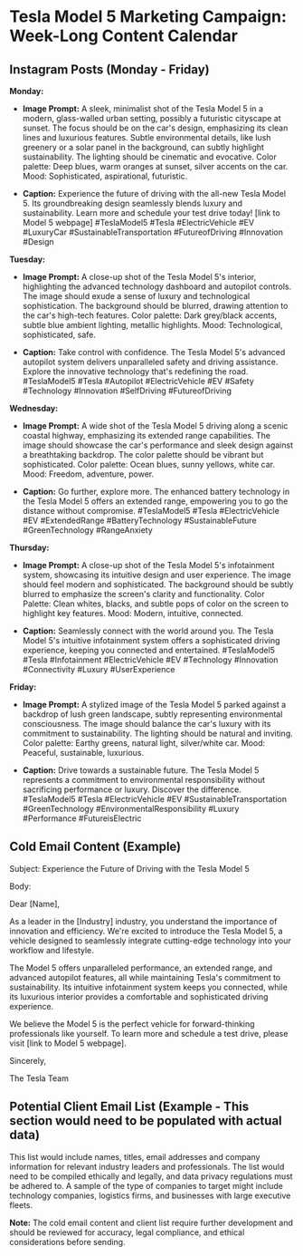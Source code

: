 # Tesla Model 5 Marketing Campaign: Week-Long Content Calendar

## Instagram Posts (Monday - Friday)

**Monday:**

* **Image Prompt:** A sleek, minimalist shot of the Tesla Model 5 in a modern, glass-walled urban setting, possibly a futuristic cityscape at sunset. The focus should be on the car's design, emphasizing its clean lines and luxurious features. Subtle environmental details, like lush greenery or a solar panel in the background, can subtly highlight sustainability.  The lighting should be cinematic and evocative.  Color palette: Deep blues, warm oranges at sunset, silver accents on the car. Mood: Sophisticated, aspirational, futuristic.

* **Caption:** Experience the future of driving with the all-new Tesla Model 5. Its groundbreaking design seamlessly blends luxury and sustainability. Learn more and schedule your test drive today! [link to Model 5 webpage] #TeslaModel5 #Tesla #ElectricVehicle #EV #LuxuryCar #SustainableTransportation #FutureofDriving #Innovation #Design


**Tuesday:**

* **Image Prompt:** A close-up shot of the Tesla Model 5's interior, highlighting the advanced technology dashboard and autopilot controls. The image should exude a sense of luxury and technological sophistication.  The background should be blurred, drawing attention to the car's high-tech features. Color palette: Dark grey/black accents, subtle blue ambient lighting, metallic highlights. Mood: Technological, sophisticated, safe.

* **Caption:** Take control with confidence. The Tesla Model 5's advanced autopilot system delivers unparalleled safety and driving assistance. Explore the innovative technology that's redefining the road. #TeslaModel5 #Tesla #Autopilot #ElectricVehicle #EV #Safety #Technology #Innovation #SelfDriving #FutureofDriving


**Wednesday:**

* **Image Prompt:** A wide shot of the Tesla Model 5 driving along a scenic coastal highway, emphasizing its extended range capabilities. The image should showcase the car's performance and sleek design against a breathtaking backdrop.  The color palette should be vibrant but sophisticated.  Color palette:  Ocean blues, sunny yellows, white car. Mood: Freedom, adventure, power.

* **Caption:** Go further, explore more. The enhanced battery technology in the Tesla Model 5 offers an extended range, empowering you to go the distance without compromise. #TeslaModel5 #Tesla #ElectricVehicle #EV #ExtendedRange #BatteryTechnology #SustainableFuture #GreenTechnology #RangeAnxiety


**Thursday:**

* **Image Prompt:** A close-up shot of the Tesla Model 5's infotainment system, showcasing its intuitive design and user experience.  The image should feel modern and sophisticated. The background should be subtly blurred to emphasize the screen's clarity and functionality. Color Palette:  Clean whites, blacks, and subtle pops of color on the screen to highlight key features. Mood: Modern, intuitive, connected.

* **Caption:** Seamlessly connect with the world around you. The Tesla Model 5's intuitive infotainment system offers a sophisticated driving experience, keeping you connected and entertained. #TeslaModel5 #Tesla #Infotainment #ElectricVehicle #EV #Technology #Innovation #Connectivity #Luxury #UserExperience


**Friday:**

* **Image Prompt:** A stylized image of the Tesla Model 5 parked against a backdrop of lush green landscape, subtly representing environmental consciousness.  The image should balance the car's luxury with its commitment to sustainability.  The lighting should be natural and inviting. Color palette:  Earthy greens, natural light, silver/white car. Mood: Peaceful, sustainable, luxurious.

* **Caption:** Drive towards a sustainable future. The Tesla Model 5 represents a commitment to environmental responsibility without sacrificing performance or luxury. Discover the difference. #TeslaModel5 #Tesla #ElectricVehicle #EV #SustainableTransportation #GreenTechnology #EnvironmentalResponsibility #Luxury #Performance #FutureisElectric


## Cold Email Content (Example)

Subject: Experience the Future of Driving with the Tesla Model 5

Body:

Dear [Name],

As a leader in the [Industry] industry, you understand the importance of innovation and efficiency.  We're excited to introduce the Tesla Model 5, a vehicle designed to seamlessly integrate cutting-edge technology into your workflow and lifestyle.

The Model 5 offers unparalleled performance, an extended range, and advanced autopilot features, all while maintaining Tesla's commitment to sustainability. Its intuitive infotainment system keeps you connected, while its luxurious interior provides a comfortable and sophisticated driving experience.

We believe the Model 5 is the perfect vehicle for forward-thinking professionals like yourself. To learn more and schedule a test drive, please visit [link to Model 5 webpage].

Sincerely,

The Tesla Team


## Potential Client Email List (Example -  This section would need to be populated with actual data)


This list would include names, titles, email addresses and company information for relevant industry leaders and professionals.  The list would need to be compiled ethically and legally, and data privacy regulations must be adhered to.  A sample of the type of companies to target might include technology companies, logistics firms, and businesses with large executive fleets.

**Note:** The cold email content and client list require further development and should be reviewed for accuracy, legal compliance, and ethical considerations before sending.